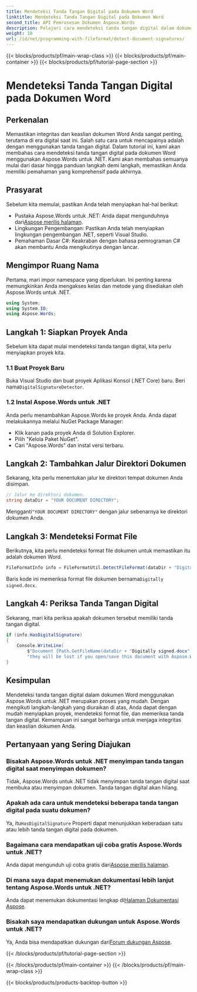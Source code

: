 ```yaml
---
title: Mendeteksi Tanda Tangan Digital pada Dokumen Word
linktitle: Mendeteksi Tanda Tangan Digital pada Dokumen Word
second_title: API Pemrosesan Dokumen Aspose.Words
description: Pelajari cara mendeteksi tanda tangan digital dalam dokumen Word menggunakan Aspose.Words untuk .NET dengan panduan langkah demi langkah kami.
weight: 10
url: /id/net/programming-with-fileformat/detect-document-signatures/
---
```


{{< blocks/products/pf/main-wrap-class >}}
{{< blocks/products/pf/main-container >}}
{{< blocks/products/pf/tutorial-page-section >}}

# Mendeteksi Tanda Tangan Digital pada Dokumen Word

## Perkenalan

Memastikan integritas dan keaslian dokumen Word Anda sangat penting, terutama di era digital saat ini. Salah satu cara untuk mencapainya adalah dengan menggunakan tanda tangan digital. Dalam tutorial ini, kami akan membahas cara mendeteksi tanda tangan digital pada dokumen Word menggunakan Aspose.Words untuk .NET. Kami akan membahas semuanya mulai dari dasar hingga panduan langkah demi langkah, memastikan Anda memiliki pemahaman yang komprehensif pada akhirnya.

## Prasyarat

Sebelum kita memulai, pastikan Anda telah menyiapkan hal-hal berikut:

-  Pustaka Aspose.Words untuk .NET: Anda dapat mengunduhnya dari[Aspose merilis halaman](https://releases.aspose.com/words/net/).
- Lingkungan Pengembangan: Pastikan Anda telah menyiapkan lingkungan pengembangan .NET, seperti Visual Studio.
- Pemahaman Dasar C#: Keakraban dengan bahasa pemrograman C# akan membantu Anda mengikutinya dengan lancar.

## Mengimpor Ruang Nama

Pertama, mari impor namespace yang diperlukan. Ini penting karena memungkinkan Anda mengakses kelas dan metode yang disediakan oleh Aspose.Words untuk .NET.

```csharp
using System;
using System.IO;
using Aspose.Words;
```

## Langkah 1: Siapkan Proyek Anda

Sebelum kita dapat mulai mendeteksi tanda tangan digital, kita perlu menyiapkan proyek kita.

### 1.1 Buat Proyek Baru

 Buka Visual Studio dan buat proyek Aplikasi Konsol (.NET Core) baru. Beri nama`DigitalSignatureDetector`.

### 1.2 Instal Aspose.Words untuk .NET

Anda perlu menambahkan Aspose.Words ke proyek Anda. Anda dapat melakukannya melalui NuGet Package Manager:

- Klik kanan pada proyek Anda di Solution Explorer.
- Pilih "Kelola Paket NuGet".
- Cari "Aspose.Words" dan instal versi terbaru.

## Langkah 2: Tambahkan Jalur Direktori Dokumen

Sekarang, kita perlu menentukan jalur ke direktori tempat dokumen Anda disimpan.

```csharp
// Jalur ke direktori dokumen.
string dataDir = "YOUR DOCUMENT DIRECTORY";
```

 Mengganti`"YOUR DOCUMENT DIRECTORY"` dengan jalur sebenarnya ke direktori dokumen Anda.

## Langkah 3: Mendeteksi Format File

Berikutnya, kita perlu mendeteksi format file dokumen untuk memastikan itu adalah dokumen Word.

```csharp
FileFormatInfo info = FileFormatUtil.DetectFileFormat(dataDir + "Digitally signed.docx");
```

 Baris kode ini memeriksa format file dokumen bernama`Digitally signed.docx`.

## Langkah 4: Periksa Tanda Tangan Digital

Sekarang, mari kita periksa apakah dokumen tersebut memiliki tanda tangan digital.

```csharp
if (info.HasDigitalSignature)
{
    Console.WriteLine(
        $"Document {Path.GetFileName(dataDir + "Digitally signed.docx")} has digital signatures, " +
        "they will be lost if you open/save this document with Aspose.Words.");
}
```

## Kesimpulan

Mendeteksi tanda tangan digital dalam dokumen Word menggunakan Aspose.Words untuk .NET merupakan proses yang mudah. Dengan mengikuti langkah-langkah yang diuraikan di atas, Anda dapat dengan mudah menyiapkan proyek, mendeteksi format file, dan memeriksa tanda tangan digital. Kemampuan ini sangat berharga untuk menjaga integritas dan keaslian dokumen Anda.

## Pertanyaan yang Sering Diajukan

### Bisakah Aspose.Words untuk .NET menyimpan tanda tangan digital saat menyimpan dokumen?

Tidak, Aspose.Words untuk .NET tidak menyimpan tanda tangan digital saat membuka atau menyimpan dokumen. Tanda tangan digital akan hilang.

### Apakah ada cara untuk mendeteksi beberapa tanda tangan digital pada suatu dokumen?

 Ya, itu`HasDigitalSignature` Properti dapat menunjukkan keberadaan satu atau lebih tanda tangan digital pada dokumen.

### Bagaimana cara mendapatkan uji coba gratis Aspose.Words untuk .NET?

 Anda dapat mengunduh uji coba gratis dari[Aspose merilis halaman](https://releases.aspose.com/).

### Di mana saya dapat menemukan dokumentasi lebih lanjut tentang Aspose.Words untuk .NET?

 Anda dapat menemukan dokumentasi lengkap di[Halaman Dokumentasi Aspose](https://reference.aspose.com/words/net/).

### Bisakah saya mendapatkan dukungan untuk Aspose.Words untuk .NET?

 Ya, Anda bisa mendapatkan dukungan dari[Forum dukungan Aspose](https://forum.aspose.com/c/words/8).

{{< /blocks/products/pf/tutorial-page-section >}}

{{< /blocks/products/pf/main-container >}}
{{< /blocks/products/pf/main-wrap-class >}}

{{< blocks/products/products-backtop-button >}}
